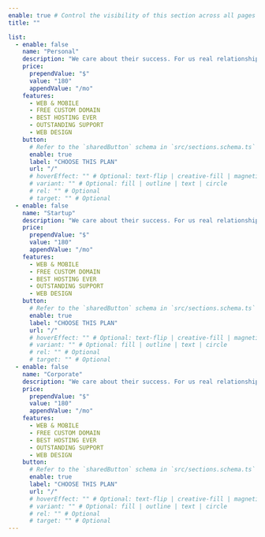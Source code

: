 ```yaml
---
enable: true # Control the visibility of this section across all pages where it is used
title: ""

list:
  - enable: false
    name: "Personal"
    description: "We care about their success. For us real relationships feel real"
    price:
      prependValue: "$"
      value: "180"
      appendValue: "/mo"
    features:
      - WEB & MOBILE
      - FREE CUSTOM DOMAIN
      - BEST HOSTING EVER
      - OUTSTANDING SUPPORT
      - WEB DESIGN
    button:
      # Refer to the `sharedButton` schema in `src/sections.schema.ts` for all available configuration options (e.g., enable, label, url, hoverEffect, variant, icon, tag, rel, class, target, etc.)
      enable: true
      label: "CHOOSE THIS PLAN"
      url: "/"
      # hoverEffect: "" # Optional: text-flip | creative-fill | magnetic | magnetic-text-flip
      # variant: "" # Optional: fill | outline | text | circle
      # rel: "" # Optional
      # target: "" # Optional
  - enable: false
    name: "Startup"
    description: "We care about their success. For us real relationships feel real"
    price:
      prependValue: "$"
      value: "180"
      appendValue: "/mo"
    features:
      - WEB & MOBILE
      - FREE CUSTOM DOMAIN
      - BEST HOSTING EVER
      - OUTSTANDING SUPPORT
      - WEB DESIGN
    button:
      # Refer to the `sharedButton` schema in `src/sections.schema.ts` for all available configuration options (e.g., enable, label, url, hoverEffect, variant, icon, tag, rel, class, target, etc.)
      enable: true
      label: "CHOOSE THIS PLAN"
      url: "/"
      # hoverEffect: "" # Optional: text-flip | creative-fill | magnetic | magnetic-text-flip
      # variant: "" # Optional: fill | outline | text | circle
      # rel: "" # Optional
      # target: "" # Optional
  - enable: false
    name: "Corporate"
    description: "We care about their success. For us real relationships feel real"
    price:
      prependValue: "$"
      value: "180"
      appendValue: "/mo"
    features:
      - WEB & MOBILE
      - FREE CUSTOM DOMAIN
      - BEST HOSTING EVER
      - OUTSTANDING SUPPORT
      - WEB DESIGN
    button:
      # Refer to the `sharedButton` schema in `src/sections.schema.ts` for all available configuration options (e.g., enable, label, url, hoverEffect, variant, icon, tag, rel, class, target, etc.)
      enable: true
      label: "CHOOSE THIS PLAN"
      url: "/"
      # hoverEffect: "" # Optional: text-flip | creative-fill | magnetic | magnetic-text-flip
      # variant: "" # Optional: fill | outline | text | circle
      # rel: "" # Optional
      # target: "" # Optional
---
```

